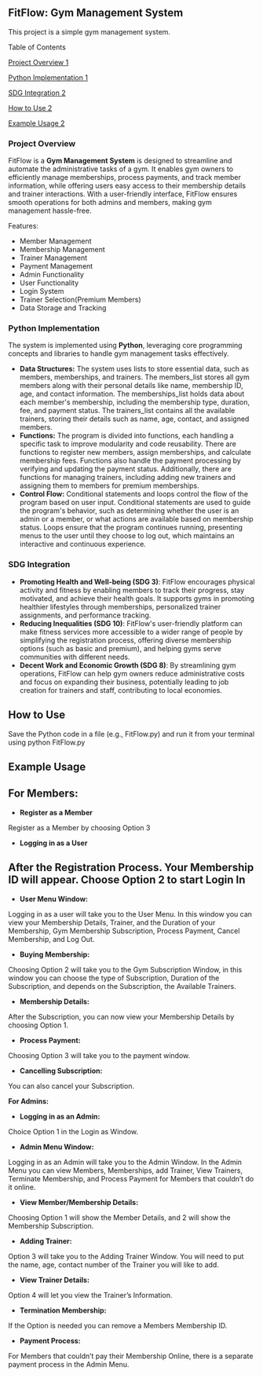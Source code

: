 ## FitFlow: Gym Management System

This project is a simple gym management system.

Table of Contents

[Project Overview 1](#_Toc184514179)

[Python Implementation 1](#_Toc184514180)

[SDG Integration 2](#_Toc184514181)

[How to Use 2](#_Toc184514182)

[Example Usage 2](#_Toc184514183)

### Project Overview

FitFlow is a **Gym Management System** is designed to streamline and automate the administrative tasks of a gym. It enables gym owners to efficiently manage memberships, process payments, and track member information, while offering users easy access to their membership details and trainer interactions. With a user-friendly interface, FitFlow ensures smooth operations for both admins and members, making gym management hassle-free.

Features:

- Member Management
- Membership Management
- Trainer Management
- Payment Management
- Admin Functionality
- User Functionality
- Login System
- Trainer Selection(Premium Members)
- Data Storage and Tracking

### Python Implementation

The system is implemented using **Python**, leveraging core programming concepts and libraries to handle gym management tasks effectively.

- **Data Structures:** The system uses lists to store essential data, such as members, memberships, and trainers. The members_list stores all gym members along with their personal details like name, membership ID, age, and contact information. The memberships_list holds data about each member's membership, including the membership type, duration, fee, and payment status. The trainers_list contains all the available trainers, storing their details such as name, age, contact, and assigned members.
- **Functions:** The program is divided into functions, each handling a specific task to improve modularity and code reusability. There are functions to register new members, assign memberships, and calculate membership fees. Functions also handle the payment processing by verifying and updating the payment status. Additionally, there are functions for managing trainers, including adding new trainers and assigning them to members for premium memberships.
- **Control Flow:** Conditional statements and loops control the flow of the program based on user input. Conditional statements are used to guide the program's behavior, such as determining whether the user is an admin or a member, or what actions are available based on membership status. Loops ensure that the program continues running, presenting menus to the user until they choose to log out, which maintains an interactive and continuous experience.

### SDG Integration

- **Promoting Health and Well-being (SDG 3)**: FitFlow encourages physical activity and fitness by enabling members to track their progress, stay motivated, and achieve their health goals. It supports gyms in promoting healthier lifestyles through memberships, personalized trainer assignments, and performance tracking.
- **Reducing Inequalities (SDG 10)**: FitFlow's user-friendly platform can make fitness services more accessible to a wider range of people by simplifying the registration process, offering diverse membership options (such as basic and premium), and helping gyms serve communities with different needs.
- **Decent Work and Economic Growth (SDG 8)**: By streamlining gym operations, FitFlow can help gym owners reduce administrative costs and focus on expanding their business, potentially leading to job creation for trainers and staff, contributing to local economies.

## How to Use

Save the Python code in a file (e.g., FitFlow.py) and run it from your terminal using python FitFlow.py

## Example Usage

## For Members:

- **Register as a Member**

Register as a Member by choosing Option 3

- **Logging in as a User**

## After the Registration Process. Your Membership ID will appear. Choose Option 2 to start Login In

- **User Menu Window:**

Logging in as a user will take you to the User Menu. In this window you can view your Membership Details, Trainer, and the Duration of your Membership, Gym Membership Subscription, Process Payment, Cancel Membership, and Log Out.

- **Buying Membership:**

Choosing Option 2 will take you to the Gym Subscription Window, in this window you can choose the type of Subscription, Duration of the Subscription, and depends on the Subscription, the Available Trainers.

- **Membership Details:**

After the Subscription, you can now view your Membership Details by choosing Option 1.

- **Process Payment:**

Choosing Option 3 will take you to the payment window.

- **Cancelling Subscription:**

You can also cancel your Subscription.

**For Admins:**

- **Logging in as an Admin:**

Choice Option 1 in the Login as Window.

- **Admin Menu Window:**

Logging in as an Admin will take you to the Admin Window. In the Admin Menu you can view Members, Memberships, add Trainer, View Trainers, Terminate Membership, and Process Payment for Members that couldn’t do it online.

- **View Member/Membership Details:**

Choosing Option 1 will show the Member Details, and 2 will show the Membership Subscription.

- **Adding Trainer:**

Option 3 will take you to the Adding Trainer Window. You will need to put the name, age, contact number of the Trainer you will like to add.

- **View Trainer Details:**

Option 4 will let you view the Trainer’s Information.

- **Termination Membership:**

If the Option is needed you can remove a Members Membership ID.

- **Payment Process:**

For Members that couldn’t pay their Membership Online, there is a separate payment process in the Admin Menu.
